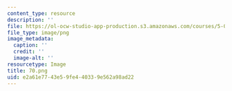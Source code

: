 ```yaml
---
content_type: resource
description: ''
file: https://ol-ocw-studio-app-production.s3.amazonaws.com/courses/5-07sc-biological-chemistry-i-fall-2013/e2a61e7743e59fe440339e562a98ad22_70.png
file_type: image/png
image_metadata:
  caption: ''
  credit: ''
  image-alt: ''
resourcetype: Image
title: 70.png
uid: e2a61e77-43e5-9fe4-4033-9e562a98ad22
---
```

